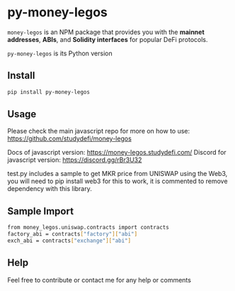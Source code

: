 # py-money-legos

`money-legos` is an NPM package that provides you with the **mainnet addresses**, **ABIs**, and **Solidity interfaces** for popular DeFi protocols.

`py-money-legos` is its Python version

## Install
```bash
pip install py-money-legos
```

## Usage

Please check the main javascript repo for more on how to use: https://github.com/studydefi/money-legos

Docs of javascript version: https://money-legos.studydefi.com/
Discord for javascript version: https://discord.gg/rBr3U32

test.py includes a sample to get MKR price from UNISWAP using the Web3, you will need to pip install web3 for this to work, it is commented to remove dependency with this library.

## Sample Import
```bash
from money_legos.uniswap.contracts import contracts
factory_abi = contracts["factory"]["abi"]
exch_abi = contracts["exchange"]["abi"]
```

## Help

Feel free to contribute or contact me for any help or comments
